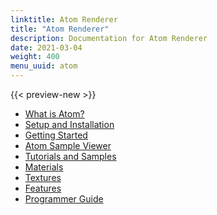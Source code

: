 ```yaml
---
linktitle: Atom Renderer
title: "Atom Renderer"
description: Documentation for Atom Renderer
date: 2021-03-04
weight: 400
menu_uuid: atom
---
```


{{< preview-new >}}

+ [What is Atom?](what-is-atom.md)
+ [Setup and Installation](setup/installing-atom.md)
+ [Getting Started](get-started/_index.md)
+ [Atom Sample Viewer](atom-sample-viewer/_index.md)
+ [Tutorials and Samples](tutorials/_index.md)
+ [Materials]()
+ [Textures]()
+ [Features]()
+ [Programmer Guide](core-systems/_index.md)

